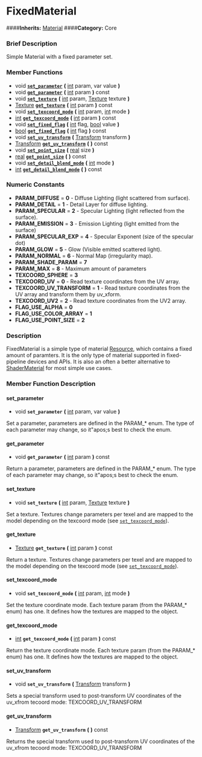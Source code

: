 #  FixedMaterial  
####**Inherits:** [Material](class_material)
####**Category:** Core

###  Brief Description  
Simple Material with a fixed parameter set.

###  Member Functions 
  * void  **[`set_parameter`](#set_parameter)**  **(** [int](class_int) param, var value  **)**
  * void  **[`get_parameter`](#get_parameter)**  **(** [int](class_int) param  **)** const
  * void  **[`set_texture`](#set_texture)**  **(** [int](class_int) param, [Texture](class_texture) texture  **)**
  * [Texture](class_texture)  **[`get_texture`](#get_texture)**  **(** [int](class_int) param  **)** const
  * void  **[`set_texcoord_mode`](#set_texcoord_mode)**  **(** [int](class_int) param, [int](class_int) mode  **)**
  * [int](class_int)  **[`get_texcoord_mode`](#get_texcoord_mode)**  **(** [int](class_int) param  **)** const
  * void  **[`set_fixed_flag`](#set_fixed_flag)**  **(** [int](class_int) flag, [bool](class_bool) value  **)**
  * [bool](class_bool)  **[`get_fixed_flag`](#get_fixed_flag)**  **(** [int](class_int) flag  **)** const
  * void  **[`set_uv_transform`](#set_uv_transform)**  **(** [Transform](class_transform) transform  **)**
  * [Transform](class_transform)  **[`get_uv_transform`](#get_uv_transform)**  **(** **)** const
  * void  **[`set_point_size`](#set_point_size)**  **(** [real](class_real) size  **)**
  * [real](class_real)  **[`get_point_size`](#get_point_size)**  **(** **)** const
  * void  **[`set_detail_blend_mode`](#set_detail_blend_mode)**  **(** [int](class_int) mode  **)**
  * [int](class_int)  **[`get_detail_blend_mode`](#get_detail_blend_mode)**  **(** **)** const

###  Numeric Constants  
  * **PARAM_DIFFUSE** = **0** - Diffuse Lighting (light scattered from surface).
  * **PARAM_DETAIL** = **1** - Detail Layer for diffuse lighting.
  * **PARAM_SPECULAR** = **2** - Specular Lighting (light reflected from the surface).
  * **PARAM_EMISSION** = **3** - Emission Lighting (light emitted from the surface)
  * **PARAM_SPECULAR_EXP** = **4** - Specular Exponent (size of the specular dot)
  * **PARAM_GLOW** = **5** - Glow (Visible emitted scattered light).
  * **PARAM_NORMAL** = **6** - Normal Map (irregularity map).
  * **PARAM_SHADE_PARAM** = **7**
  * **PARAM_MAX** = **8** - Maximum amount of parameters
  * **TEXCOORD_SPHERE** = **3**
  * **TEXCOORD_UV** = **0** - Read texture coordinates from the UV array.
  * **TEXCOORD_UV_TRANSFORM** = **1** - Read texture coordinates from the UV array and transform them by uv_xform.
  * **TEXCOORD_UV2** = **2** - Read texture coordinates from the UV2 array.
  * **FLAG_USE_ALPHA** = **0**
  * **FLAG_USE_COLOR_ARRAY** = **1**
  * **FLAG_USE_POINT_SIZE** = **2**

###  Description  
FixedMaterial is a simple type of material [Resource](class_resource), which contains a fixed amount of paramters. It is the only type of material supported in fixed-pipeline devices and APIs. It is also an often a better alternative to [ShaderMaterial](class_shadermaterial) for most simple use cases.

###  Member Function Description  

#### <a name="set_parameter">set_parameter</a>
  * void  **`set_parameter`**  **(** [int](class_int) param, var value  **)**

Set a parameter, parameters are defined in the PARAM_* enum. The type of each parameter may change, so it"apos;s best to check the enum.

#### <a name="get_parameter">get_parameter</a>
  * void  **`get_parameter`**  **(** [int](class_int) param  **)** const

Return a parameter, parameters are defined in the PARAM_* enum. The type of each parameter may change, so it"apos;s best to check the enum.

#### <a name="set_texture">set_texture</a>
  * void  **`set_texture`**  **(** [int](class_int) param, [Texture](class_texture) texture  **)**

Set a texture. Textures change parameters per texel and are mapped to the model depending on the texcoord mode (see [`set_texcoord_mode`](#set_texcoord_mode)).

#### <a name="get_texture">get_texture</a>
  * [Texture](class_texture)  **`get_texture`**  **(** [int](class_int) param  **)** const

Return a texture. Textures change parameters per texel and are mapped to the model depending on the texcoord mode (see [`set_texcoord_mode`](#set_texcoord_mode)).

#### <a name="set_texcoord_mode">set_texcoord_mode</a>
  * void  **`set_texcoord_mode`**  **(** [int](class_int) param, [int](class_int) mode  **)**

Set the texture coordinate mode. Each texture param (from the PARAM_* enum) has one. It defines how the textures are mapped to the object.

#### <a name="get_texcoord_mode">get_texcoord_mode</a>
  * [int](class_int)  **`get_texcoord_mode`**  **(** [int](class_int) param  **)** const

Return the texture coordinate mode. Each texture param (from the PARAM_* enum) has one. It defines how the textures are mapped to the object.

#### <a name="set_uv_transform">set_uv_transform</a>
  * void  **`set_uv_transform`**  **(** [Transform](class_transform) transform  **)**

Sets a special transform used to post-transform UV coordinates of the uv_xfrom tecoord mode: TEXCOORD_UV_TRANSFORM

#### <a name="get_uv_transform">get_uv_transform</a>
  * [Transform](class_transform)  **`get_uv_transform`**  **(** **)** const

Returns the special transform used to post-transform UV coordinates of the uv_xfrom tecoord mode: TEXCOORD_UV_TRANSFORM
